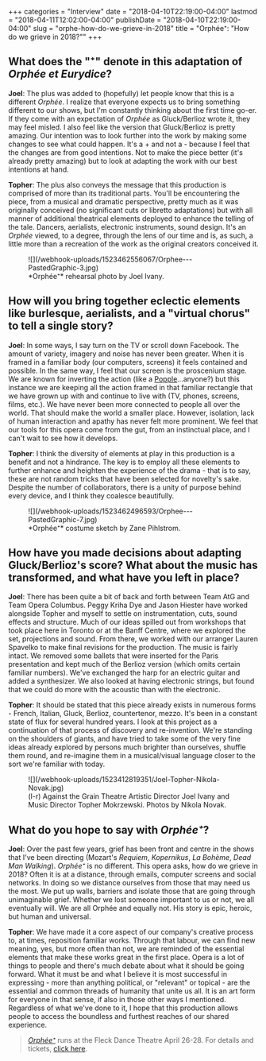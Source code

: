 +++
categories = "Interview"
date = "2018-04-10T22:19:00-04:00"
lastmod = "2018-04-11T12:02:00-04:00"
publishDate = "2018-04-10T22:19:00-04:00"
slug = "orphe-how-do-we-grieve-in-2018"
title = "Orphée⁺: &quot;How do we grieve in 2018?&quot;"
+++

## What does the "⁺" denote in this adaptation of *Orphée et Eurydice*?

**Joel**: The plus was added to (hopefully) let people know that this is a different *Orphée*.  I realize that everyone expects us to bring something different to our shows, but I'm constantly thinking about the first time go-er.  If they come with an expectation of *Orphée* as Gluck/Berlioz wrote it, they may feel misled.  I also feel like the version that Gluck/Berlioz is pretty amazing.  Our intention was to look further into the work by making some changes to see what could happen.  It's a + and not a - because I feel that the changes are from good intentions.  Not to make the piece better (it's already pretty amazing) but to look at adapting the work with our best intentions at hand.

**Topher**: The plus also conveys the message that this production is comprised of more than its traditional parts. You'll be encountering the piece, from a musical and dramatic perspective, pretty much as it was originally conceived (no significant cuts or libretto adaptations) but with all manner of additional theatrical elements deployed to enhance the telling of the tale. Dancers, aerialists, electronic instruments, sound design. It's an *Orphée* viewed, to a degree, through the lens of our time and is, as such, a little more than a recreation of the work as the original creators conceived it.

<figure data-type="image">
![](/webhook-uploads/1523462556067/Orphee---PastedGraphic-3.jpg)
<figcaption>*Orphée⁺* rehearsal photo by Joel Ivany.</figcaption>
</figure>


## How will you bring together eclectic elements like burlesque, aerialists, and a "virtual chorus" to tell a single story?

**Joel**: In some ways, I say turn on the TV or scroll down Facebook.  The amount of variety, imagery and noise has never been greater.  When it is framed in a familiar body (our computers, screens) it feels contained and possible.  In the same way, I feel that our screen is the proscenium stage.  We are known for inverting the action (like a [Popple](https://en.wikipedia.org/wiki/Popples)…anyone?) but this instance we are keeping all the action framed in that familiar rectangle that we have grown up with and continue to live with (TV, phones, screens, films, etc.).  We have never been more connected to people all over the world.  That should make the world a smaller place.  However, isolation, lack of human interaction and apathy has never felt more prominent.  We feel that our tools for this opera come from the gut, from an instinctual place, and I can't wait to see how it develops.

**Topher**:  I think the diversity of elements at play in this production is a benefit and not a hindrance. The key is to employ all these elements to further enhance and heighten the experience of the drama - that is to say, these are not random tricks that have been selected for novelty's sake. Despite the number of collaborators, there is a unity of purpose behind every device, and I think they coalesce beautifully.

<figure data-type="image">
![](/webhook-uploads/1523462496593/Orphee---PastedGraphic-7.jpg)
<figcaption>*Orphée⁺* costume sketch by Zane Pihlstrom.</figcaption>
</figure>


## How have you made decisions about adapting Gluck/Berlioz's score? What about the music has transformed, and what have you left in place?

**Joel**: There has been quite a bit of back and forth between Team AtG and Team Opera Columbus.  Peggy Kriha Dye and Jason Hiester have worked alongside Topher and myself to settle on instrumentation, cuts, sound effects and structure.  Much of our ideas spilled out from workshops that took place here in Toronto or at the Banff Centre, where we explored the set, projections and sound. From there, we worked with our arranger Lauren Spavelko to make final revisions for the production. The music is fairly intact.  We removed some ballets that were inserted for the Paris presentation and kept much of the Berlioz version (which omits certain familiar numbers).  We've exchanged the harp for an electric guitar and added a synthesizer.  We also looked at having electronic strings, but found that we could do more with the acoustic than with the electronic.

**Topher**: It should be stated that this piece already exists in numerous forms - French, Italian, Gluck, Berlioz, countertenor, mezzo. It's been in a constant state of flux for several hundred years. I look at this project as a continuation of that process of discovery and re-invention. We're standing on the shoulders of giants, and have tried to take some of the very fine ideas already explored by persons much brighter than ourselves, shuffle them round, and re-imagine them in a musical/visual language closer to the sort we're familiar with today.

<figure data-type="image">
![](/webhook-uploads/1523412819351/Joel-Topher-Nikola-Novak.jpg)
<figcaption>(l-r) Against the Grain Theatre Artistic Director Joel Ivany and Music Director Topher Mokrzewski. Photos by Nikola Novak.</figcaption>
</figure>

## What do you hope to say with *Orphée⁺*?

**Joel**: Over the past few years, grief has been front and centre in the shows that I've been directing (Mozart's *Requiem*, *Kopernikus*, *La Bohème*, *Dead Man Walking*).  *Orphée⁺* is no different.  This opera asks, how do we grieve in 2018?  Often it is at a distance, through emails, computer screens and social networks.  In doing so we distance ourselves from those that may need us the most.  We put up walls, barriers and isolate those that are going through unimaginable grief.  Whether we lost someone important to us or not, we all eventually will.  We are all Orphée and equally not.  His story is epic, heroic, but human and universal.

**Topher**: We have made it a core aspect of our company's creative process to, at times, reposition familiar works. Through that labour, we can find new meaning, yes, but more often than not, we are reminded of the essential elements that make these works great in the first place. Opera is a lot of things to people and there's much debate about what it should be going forward. What it must be and what I believe it is most successful in expressing - more than anything political, or "relevant" or topical - are the essential and common threads of humanity that unite us all. It is an art form for everyone in that sense, if also in those other ways I mentioned. Regardless of what we've done to it, I hope that this production allows people to access the boundless and furthest reaches of our shared experience.

>[*Orphée⁺*](http://againstthegraintheatre.com/orphee/) runs at the Fleck Dance Theatre April 26-28. For details and tickets, [click here](http://againstthegraintheatre.com/orphee/).
